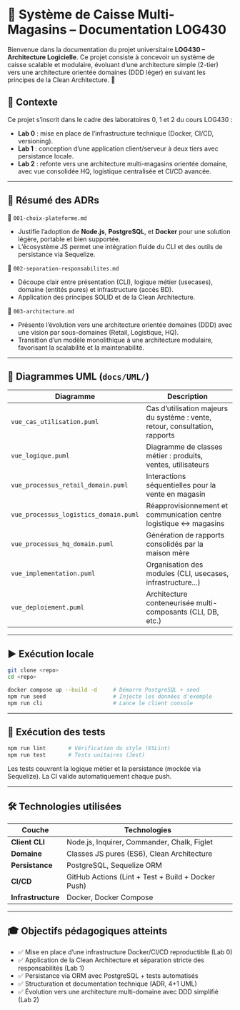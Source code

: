 # 🧾 Système de Caisse Multi-Magasins – Documentation LOG430

Bienvenue dans la documentation du projet universitaire **LOG430 – Architecture Logicielle**. Ce projet consiste à concevoir un système de caisse scalable et modulaire, évoluant d’une architecture simple (2-tier) vers une architecture orientée domaines (DDD léger) en suivant les principes de la Clean Architecture. 📐

## 📘 Contexte

Ce projet s’inscrit dans le cadre des laboratoires 0, 1 et 2 du cours LOG430 :

- **Lab 0** : mise en place de l’infrastructure technique (Docker, CI/CD, versioning).
- **Lab 1** : conception d’une application client/serveur à deux tiers avec persistance locale.
- **Lab 2** : refonte vers une architecture multi-magasins orientée domaine, avec vue consolidée HQ, logistique centralisée et CI/CD avancée.

---

## 🧠 Résumé des ADRs

📄 `001-choix-plateforme.md`  
- Justifie l’adoption de **Node.js**, **PostgreSQL**, et **Docker** pour une solution légère, portable et bien supportée.  
- L’écosystème JS permet une intégration fluide du CLI et des outils de persistance via Sequelize.

📄 `002-separation-responsabilites.md`  
- Découpe clair entre présentation (CLI), logique métier (usecases), domaine (entités pures) et infrastructure (accès BD).  
- Application des principes SOLID et de la Clean Architecture.

📄 `003-architecture.md`  
- Présente l’évolution vers une architecture orientée domaines (DDD) avec une vision par sous-domaines (Retail, Logistique, HQ).  
- Transition d’un modèle monolithique à une architecture modulaire, favorisant la scalabilité et la maintenabilité.

---

## 🧩 Diagrammes UML (`docs/UML/`)

| Diagramme                              | Description |
|----------------------------------------|-------------|
| `vue_cas_utilisation.puml`          | Cas d’utilisation majeurs du système : vente, retour, consultation, rapports |
| `vue_logique.puml`                  | Diagramme de classes métier : produits, ventes, utilisateurs |
| `vue_processus_retail_domain.puml`  | Interactions séquentielles pour la vente en magasin |
| `vue_processus_logistics_domain.puml`| Réapprovisionnement et communication centre logistique ↔ magasins |
| `vue_processus_hq_domain.puml`      | Génération de rapports consolidés par la maison mère |
| `vue_implementation.puml`           | Organisation des modules (CLI, usecases, infrastructure...) |
| `vue_deploiement.puml`             | Architecture conteneurisée multi-composants (CLI, DB, etc.) |

---

## ▶️ Exécution locale

```bash
git clone <repo>
cd <repo>

docker compose up --build -d     # Démarre PostgreSQL + seed
npm run seed                     # Injecte les données d'exemple
npm run cli                      # Lance le client console
```

---

## 🧪 Exécution des tests

```bash
npm run lint       # Vérification du style (ESLint)
npm run test       # Tests unitaires (Jest)
```

Les tests couvrent la logique métier et la persistance (mockée via Sequelize). La CI valide automatiquement chaque push.

---

## 🛠️ Technologies utilisées

| Couche          | Technologies |
|-----------------|--------------|
| **Client CLI**  | Node.js, Inquirer, Commander, Chalk, Figlet |
| **Domaine**     | Classes JS pures (ES6), Clean Architecture |
| **Persistance** | PostgreSQL, Sequelize ORM |
| **CI/CD**       | GitHub Actions (Lint + Test + Build + Docker Push) |
| **Infrastructure** | Docker, Docker Compose |

---

## 🎓 Objectifs pédagogiques atteints

- ✅ Mise en place d’une infrastructure Docker/CI/CD reproductible (Lab 0)
- ✅ Application de la Clean Architecture et séparation stricte des responsabilités (Lab 1)
- ✅ Persistance via ORM avec PostgreSQL + tests automatisés
- ✅ Structuration et documentation technique (ADR, 4+1 UML)
- ✅ Évolution vers une architecture multi-domaine avec DDD simplifié (Lab 2)
